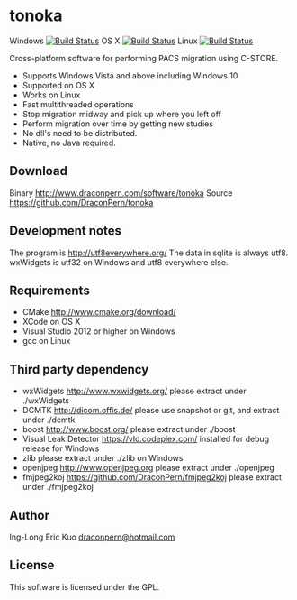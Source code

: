# tonoka
Windows [![Build Status](http://home.draconpern.com:8080/buildStatus/icon?job=tonoka.win32.release)](http://home.draconpern.com:8080/job/tonoka.win32.release/) OS X [![Build Status](http://home.draconpern.com:8080/buildStatus/icon?job=tonoka.osx.release)](http://home.draconpern.com:8080/job/tonoka.osx.release/) Linux [![Build Status](http://home.draconpern.com:8080/buildStatus/icon?job=tonoka.linux.debug)](http://home.draconpern.com:8080/job/tonoka.linux.debug/)

Cross-platform software for performing PACS migration using C-STORE.

- Supports Windows Vista and above including Windows 10
- Supported on OS X
- Works on Linux
- Fast multithreaded operations
- Stop migration midway and pick up where you left off
- Perform migration over time by getting new studies
- No dll's need to be distributed.
- Native, no Java required.

## Download
Binary http://www.draconpern.com/software/tonoka
Source https://github.com/DraconPern/tonoka

## Development notes
The program is http://utf8everywhere.org/
The data in sqlite is always utf8.
wxWidgets is utf32 on Windows and utf8 everywhere else.

## Requirements
- CMake http://www.cmake.org/download/
- XCode on OS X
- Visual Studio 2012 or higher on Windows
- gcc on Linux

## Third party dependency
- wxWidgets http://www.wxwidgets.org/ please extract under ./wxWidgets
- DCMTK http://dicom.offis.de/ please use snapshot or git, and extract under ./dcmtk
- boost http://www.boost.org/ please extract under ./boost
- Visual Leak Detector https://vld.codeplex.com/ installed for debug release for Windows
- zlib please extract under ./zlib on Windows
- openjpeg http://www.openjpeg.org please extract under ./openjpeg
- fmjpeg2koj https://github.com/DraconPern/fmjpeg2koj please extract under ./fmjpeg2koj

## Author
Ing-Long Eric Kuo <draconpern@hotmail.com>

## License
This software is licensed under the GPL.
